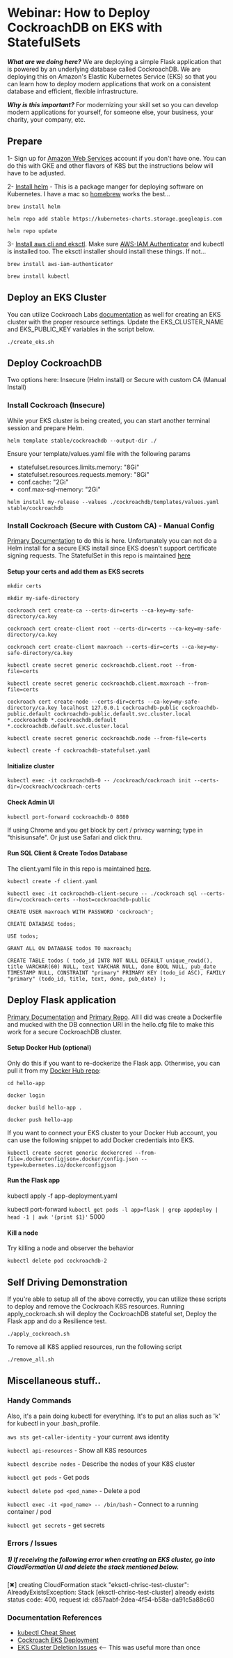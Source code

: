 # Webinar: How to Deploy CockroachDB on EKS with StatefulSets

__*What are we doing here?*__ We are deploying a simple Flask application that is powered by an underlying database called CockroachDB.  We are deploying this on Amazon's Elastic Kubernetes Service (EKS) so that you can learn how to deploy modern applications that work on a consistent database and efficient, flexible infrastructure.

__*Why is this important?*__ For modernizing your skill set so you can develop modern applications for yourself, for someone else, your business, your charity, your company, etc.

## Prepare

1- Sign up for [Amazon Web Services](https://aws.amazon.com/) account if you don't have one.  You can do this with GKE and other flavors of K8S but the instructions below will have to be adjusted.

2- [Install helm](https://helm.sh/docs/intro/install/) - This is a package manger for deploying software on Kubernetes.  I have a mac so [homebrew](https://brew.sh/) works the best...

`brew install helm`

`helm repo add stable https://kubernetes-charts.storage.googleapis.com`

`helm repo update`

3- [Install aws cli and eksctl](https://docs.aws.amazon.com/eks/latest/userguide/getting-started-eksctl.html). Make sure [AWS-IAM Authenticator](https://docs.aws.amazon.com/eks/latest/userguide/install-aws-iam-authenticator.html) and kubectl is installed too.  The eksctl installer should install these things.  If not...

`brew install aws-iam-authenticator`

`brew install kubectl`

## Deploy an EKS Cluster
You can utilize Cockroach Labs [documentation](https://www.cockroachlabs.com/docs/v19.2/orchestrate-cockroachdb-with-kubernetes-insecure.html#hosted-eks) as well for creating an EKS cluster with the proper resource settings.  Update the EKS_CLUSTER_NAME and EKS_PUBLIC_KEY variables in the script below.

  `./create_eks.sh`

## Deploy CockroachDB
Two options here:  Insecure (Helm install) or Secure with custom CA (Manual Install)

### Install Cockroach (Insecure)

While your EKS cluster is being created, you can start another terminal session and prepare Helm.

`helm template stable/cockroachdb --output-dir ./`

Ensure your template/values.yaml file with the following params

- statefulset.resources.limits.memory: "8Gi"  
- statefulset.resources.requests.memory: "8Gi"  
- conf.cache: "2Gi"  
- conf.max-sql-memory: "2Gi"


`helm install my-release --values ./cockroachdb/templates/values.yaml stable/cockroachdb`

### Install Cockroach (Secure with Custom CA) - Manual Config

[Primary Documentation]( https://www.cockroachlabs.com/docs/v19.2/orchestrate-cockroachdb-with-kubernetes.html#step-2-start-cockroachdb) to do this is here.  Unfortunately you can not do a Helm install for a secure EKS install since EKS doesn't support certificate signing requests.  The StatefulSet in this repo is maintained [here](https://raw.githubusercontent.com/cockroachdb/cockroach/master/cloud/kubernetes/bring-your-own-certs/cockroachdb-statefulset.yaml)

#### Setup your certs and add them as EKS secrets

`mkdir certs`

`mkdir my-safe-directory`

`cockroach cert create-ca --certs-dir=certs --ca-key=my-safe-directory/ca.key`

`cockroach cert create-client root --certs-dir=certs --ca-key=my-safe-directory/ca.key`

`cockroach cert create-client maxroach --certs-dir=certs --ca-key=my-safe-directory/ca.key`

`kubectl create secret generic cockroachdb.client.root --from-file=certs`

`kubectl create secret generic cockroachdb.client.maxroach --from-file=certs`

`cockroach cert create-node --certs-dir=certs --ca-key=my-safe-directory/ca.key localhost 127.0.0.1 cockroachdb-public cockroachdb-public.default cockroachdb-public.default.svc.cluster.local *.cockroachdb *.cockroachdb.default *.cockroachdb.default.svc.cluster.local`

`kubectl create secret generic cockroachdb.node --from-file=certs`

`kubectl create -f cockroachdb-statefulset.yaml`

#### Initialize cluster

`kubectl exec -it cockroachdb-0 -- /cockroach/cockroach init --certs-dir=/cockroach/cockroach-certs`

#### Check Admin UI

`kubectl port-forward cockroachdb-0 8080`

If using Chrome and you get block by cert / privacy warning; type in "thisisunsafe".  Or just use Safari and click thru.

#### Run SQL Client & Create Todos Database

The client.yaml file in this repo is maintained [here](https://raw.githubusercontent.com/cockroachdb/cockroach/master/cloud/kubernetes/bring-your-own-certs/client.yaml).  

`kubectl create -f client.yaml`

`kubectl exec -it cockroachdb-client-secure -- ./cockroach sql --certs-dir=/cockroach-certs --host=cockroachdb-public`

`CREATE USER maxroach WITH PASSWORD 'cockroach';`

`CREATE DATABASE todos;`

`USE todos;`

`GRANT ALL ON DATABASE todos TO maxroach;`

`CREATE TABLE todos (
    todo_id INT8 NOT NULL DEFAULT unique_rowid(),
    title VARCHAR(60) NULL,
    text VARCHAR NULL,
    done BOOL NULL,
    pub_date TIMESTAMP NULL,
    CONSTRAINT "primary" PRIMARY KEY (todo_id ASC),
    FAMILY "primary" (todo_id, title, text, done, pub_date)
  );`


## Deploy Flask application

[Primary Documentation](https://www.cockroachlabs.com/docs/cockroachcloud/v19.2/deploy-a-python-to-do-app-with-flask-kubernetes-and-cockroachcloud.html) and [Primary Repo](https://github.com/cockroachdb/examples-python).  All I did was create a Dockerfile and mucked with the DB connection URI in the hello.cfg file to make this work for a secure CockroachDB cluster.

#### Setup Docker Hub (optional)

Only do this if you want to re-dockerize the Flask app.  Otherwise, you can pull it from my [Docker Hub repo](https://hub.docker.com/repository/docker/chriscasano/hello-app):

`cd hello-app`

`docker login`

`docker build hello-app .`

`docker push hello-app`

If you want to connect your EKS cluster to your Docker Hub account, you can use the following snippet to add Docker credentials into EKS.

`kubectl create secret generic dockercred --from-file=.dockerconfigjson=.docker/config.json --type=kubernetes.io/dockerconfigjson`

#### Run the Flask app

kubectl apply -f app-deployment.yaml

kubectl port-forward `kubectl get pods -l app=flask | grep appdeploy | head -1 | awk '{print $1}'` 5000


#### Kill a node

Try killing a node and observer the behavior

`kubectl delete pod cockroachdb-2`

## Self Driving Demonstration

If you're able to setup all of the above correctly, you can utilize these scripts to deploy and remove the Cockroach K8S resources.  Running apply_cockroach.sh will deploy the CockroachDB stateful set, Deploy the Flask app and do a Resilience test.

`./apply_cockroach.sh`

To remove all K8S applied resources, run the following script

`./remove_all.sh`

## Miscellaneous stuff..
### Handy Commands

Also, it's a pain doing kubectl for everything.  It's to put an alias such as 'k' for kubectl in your .bash_profile.

`aws sts get-caller-identity` - your current aws identity

`kubectl api-resources` - Show all K8S resources

`kubectl describe nodes` - Describe the nodes of your K8S cluster

`kubectl get pods` - Get pods

`kubectl delete pod <pod_name>` - Delete a pod

`kubectl exec -it <pod_name> -- /bin/bash` - Connect to a running container / pod

`kubectl get secrets` - get secrets


### Errors / Issues
##### 1) If receiving the following error when creating an EKS cluster, go into CloudFormation UI and delete the stack mentioned below.  

  [✖]  creating CloudFormation stack "eksctl-chrisc-test-cluster": AlreadyExistsException: Stack [eksctl-chrisc-test-cluster] already exists
	  status code: 400, request id: c857aabf-2dea-4f54-b58a-da91c5a88c60

### Documentation References

- [kubectl Cheat Sheet](https://kubernetes.io/docs/reference/kubectl/cheatsheet/#deleting-resources)
- [Cockroach EKS Deployment](https://www.cockroachlabs.com/docs/v19.2/orchestrate-cockroachdb-with-kubernetes-insecure.html#hosted-eks)
- [EKS Cluster Deletion Issues](https://aws.amazon.com/premiumsupport/knowledge-center/eks-delete-cluster-issues/) <-- This was useful more than once
